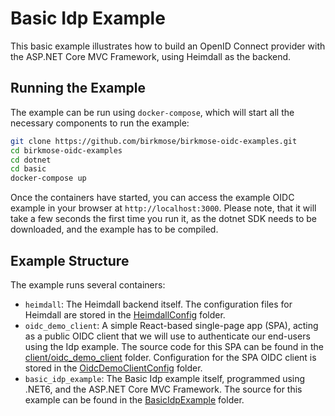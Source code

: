 # Basic Idp Example

This basic example illustrates how to build an OpenID Connect provider with the ASP.NET Core MVC Framework, using Heimdall as the backend.

## Running the Example

The example can be run using `docker-compose`, which will start all the necessary components to run the example: 

```bash
git clone https://github.com/birkmose/birkmose-oidc-examples.git
cd birkmose-oidc-examples
cd dotnet
cd basic
docker-compose up
```

Once the containers have started, you can access the example OIDC example in your browser at `http://localhost:3000`. Please note, that it will take a few seconds the first time you run it, as the dotnet SDK needs to be downloaded, and the example has to be compiled.

## Example Structure

The example runs several containers:

* `heimdall`: The Heimdall backend itself. The configuration files for Heimdall are stored in the [HeimdallConfig](./HeimdallConfig) folder.
* `oidc_demo_client`: A simple React-based single-page app (SPA), acting as a public OIDC client that we will use to authenticate our end-users using the Idp example. The source code for this SPA can be found in the [client/oidc_demo_client](../../client/oidc_demo_client/) folder. Configuration for the SPA OIDC client is stored in the [OidcDemoClientConfig](./OidcDemoClientConfig/) folder.
* `basic_idp_example`: The Basic Idp example itself, programmed using .NET6, and the ASP.NET Core MVC Framework. The source for this example can be found in the [BasicIdpExample](./BasicIdpExample/) folder.
